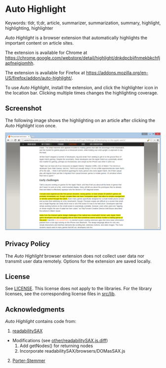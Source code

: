 Auto Highlight
==============

Keywords: tldr, tl;dr, article, summarizer, summarization, summary, highlight, highlighting, highlighter

*Auto Highlight* is a browser extension that automatically highlights the important
content on article sites.

The extension is available for Chrome at
https://chrome.google.com/webstore/detail/highlight/dnkdpcbijfnmekbkchfjapfneigjomhh.

The extension is available for Firefox at
https://addons.mozilla.org/en-US/firefox/addon/auto-highlight/.

To use *Auto Highlight*, install the extension, and click the highlighter
icon in the location bar. Clicking multiple times changes the
highlighting coverage.

Screenshot
----------

The following image shows the highlighting on an article after clicking the
*Auto Highlight* icon once.

![Screenshot](screenshots/1.png)

Privacy Policy
--------------

The *Auto Highlight* browser extension does not collect user data nor transmit user data remotely. Options
for the extension are saved locally.

License
-------

See [LICENSE](LICENSE).
This license does not apply to the libraries. For the library licenses, see the corresponding license files
in [src/lib](src/lib).

Acknowledgments
---------------

*Auto Highlight* contains code from:

1. [readabilitySAX](https://github.com/fb55/readabilitySAX)
  * Modifications (see [other/readabilitySAX.js.diff](other/readabilitySAX.js.diff))
    1. Add getNodes() for returning nodes
    2. Incorporate readabilitySAX/browsers/DOMasSAX.js
2. [Porter-Stemmer](https://github.com/kristopolous/Porter-Stemmer)
